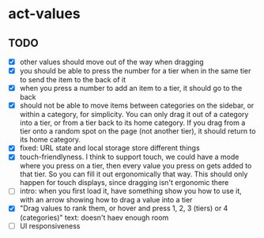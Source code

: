 # act-values

## TODO

- [x] other values should move out of the way when dragging
- [x] you should be able to press the number for a tier when in the same tier to send the item to the back of it
- [x] when you press a number to add an item to a tier, it should go to the back
- [x] should not be able to move items between categories on the sidebar, or within a category, for simplicity. You can only drag it out of a category into a tier, or from a tier back to its home category. If you drag from a tier onto a random spot on the page (not another tier), it should return to its home category.
- [x] fixed: URL state and local storage store different things
- [x] touch-friendlyness. I think to support touch, we could have a mode where you press on a tier, then every value you press on gets added to that tier. So you can fill it out ergonomically that way. This should only happen for touch displays, since dragging isn't ergonomic there
- [ ] intro: when you first load it, have something show you how to use it, with an arrow showing how to drag a value into a tier
- [x] "Drag values to rank them, or hover and press 1, 2, 3 (tiers) or 4 (categories)" text: doesn't haev enough room
- [ ] UI responsiveness
